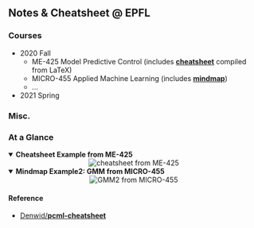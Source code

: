 ## Notes & Cheatsheet @ EPFL

### Courses

- 2020 Fall
  - ME-425 Model Predictive Control (includes [**cheatsheet**](https://github.com/hibetterheyj/EPFL_notes_cheatsheet/tree/main/me-425_model_predictive_control/cheatsheet) compiled from LaTeX)
  - MICRO-455 Applied Machine Learning (includes [**mindmap**](https://github.com/hibetterheyj/EPFL_notes_cheatsheet/tree/main/micro-455_applied_machine_learning/mindmap))
  - ...
- 2021 Spring

### Misc.

### At a Glance

<details open>
    <summary>
        <b>Cheatsheet Example from ME-425</b>
    </summary>
    <div align="center">
        <img src="https://raw.githubusercontent.com/hibetterheyj/EPFL_notes_cheatsheet/main/me-425_model_predictive_control/cheatsheet/cheatsheet_MPC_page_1.png" alt="cheatsheet from ME-425">
    </div>
</details>

<details open>
    <summary>
        <b>Mindmap Example2: GMM from MICRO-455</b></summary> 
    <div align="center"> 
        <img src="https://raw.githubusercontent.com/hibetterheyj/EPFL_notes_cheatsheet/main/micro-455_applied_machine_learning/mindmap/svg/Week5_GMM2.svg" alt="GMM2 from MICRO-455"> 
    </div> 
</details>

#### Reference

- [Denwid/**pcml-cheatsheet**](Denwid/**pcml-cheatsheet**)